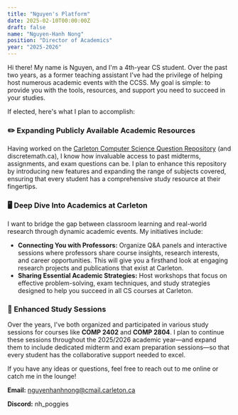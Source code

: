 ```yaml
---
title: "Nguyen's Platform"
date: 2025-02-10T00:00:00Z
draft: false
name: "Nguyen-Hanh Nong"
position: "Director of Academics"
year: "2025-2026"
---
```


Hi there! My name is Nguyen, and I'm a 4th-year CS student. Over the past two years, as a former teaching assistant I've had the privilege of helping host numerous academic events with the CCSS. My goal is simple: to provide you with the tools, resources, and support you need to succeed in your studies.

If elected, here's what I plan to accomplish:


### ✏️ Expanding Publicly Available Academic Resources 
Having worked on the [Carleton Computer Science Question Repository](https://questions.carletoncomputerscience.ca/evaluations/1) (and discretemath.ca), I know how invaluable access to past midterms, assignments, and exam questions can be. I plan to enhance this repository by introducing new features and expanding the range of subjects covered, ensuring that every student has a comprehensive study resource at their fingertips. 

### 🖥️ Deep Dive Into Academics at Carleton 
I want to bridge the gap between classroom learning and real-world research through dynamic academic events. My initiatives include: 
- **Connecting You with Professors:** Organize Q&A panels and interactive sessions where professors share course insights, research interests, and career opportunities. This will give you a firsthand look at engaging research projects and publications that exist at Carleton.
- **Sharing Essential Academic Strategies:** Host workshops that focus on effective problem-solving, exam techniques, and study strategies designed to help you succeed in all CS courses at Carleton. 

### 👥 Enhanced Study Sessions 
Over the years, I've both organized and participated in various study sessions for courses like **COMP 2402** and **COMP 2804**. I plan to continue these sessions throughout the 2025/2026 academic year—and expand them to include dedicated midterm and exam preparation sessions—so that every student has the collaborative support needed to excel. 

If you have any ideas or questions, feel free to reach out to me online or catch me in the lounge! 

**Email:** nguyenhanhnong@cmail.carleton.ca 

**Discord:** nh_poggies
